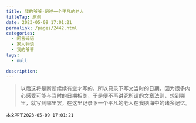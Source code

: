 ```yaml
---
title: 我的爷爷-记述一个平凡的老人
titleTag: 原创
date: 2023-05-09 17:01:21
permalink: /pages/2442.html
categories: 
  - 闲言碎语
  - 家人物语
  - 我的爷爷
tags: 
  - null

description: 
---
```


> 以后这将是断断续续有空才写的，所以只录下写文当时的日期，因为很多内心感受可能与当时的日期相关，于是便不再讲究所谓的文章法则，想到哪里，就写到哪里罢，在这里记录下一个平凡的老人在我脑海中的诸多记忆。

`本文写于2023-05-09 17:01:21`
